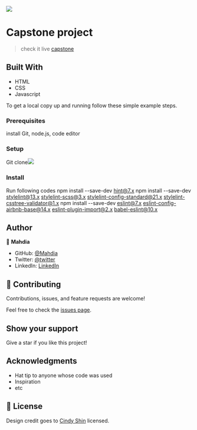 ![](https://img.shields.io/badge/Microverse-blueviolet)

# Capstone project

> check it live [capstone](https://mahdia001.github.io/Capstone-Project/)


## Built With

- HTML
- CSS
- Javascript




To get a local copy up and running follow these simple example steps.

### Prerequisites
install Git, node.js, code editor 
### Setup
Git clone![](https://github.com/MAHDIA001/Capstone-Project.git)
### Install
Run following codes
npm install --save-dev hint@7.x
npm install --save-dev stylelint@13.x stylelint-scss@3.x stylelint-config-standard@21.x stylelint-csstree-validator@1.x
npm install --save-dev eslint@7.x eslint-config-airbnb-base@14.x eslint-plugin-import@2.x babel-eslint@10.x


## Author

👤 **Mahdia**

- GitHub: [@Mahdia](https://github.com/MAHDIA001)
- Twitter: [@twitter](https://twitter.com/mahdia00734562)
- LinkedIn: [LinkedIn](https://linkedin.com/in/MahdiaNaiebi)

## 🤝 Contributing

Contributions, issues, and feature requests are welcome!

Feel free to check the [issues page](../../issues/).

## Show your support

Give a star if you like this project!

## Acknowledgments

- Hat tip to anyone whose code was used
- Inspiration
- etc

## 📝 License

Design credit goes to [Cindy Shin](https://creativecommons.org/licenses/by-nc/4.0/) licensed.

